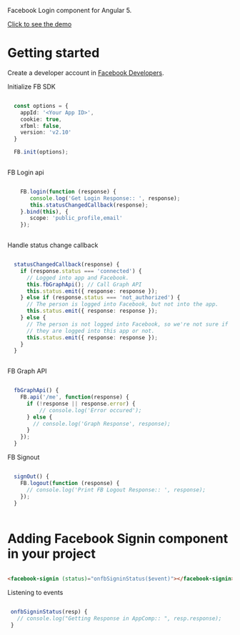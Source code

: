 Facebook Login component for Angular 5.

[Click to see the demo](https://angular-facebook.stackblitz.io/signin)

# Getting started

Create a developer account in [Facebook Developers](https://developers.facebook.com).

Initialize FB SDK

```typescript

  const options = {
    appId: '<Your App ID>',
    cookie: true,
    xfbml: false,
    version: 'v2.10'
  }

  FB.init(options);
      
```
FB Login api

```typescript

    FB.login(function (response) {
       console.log('Get Login Response:: ', response);
       this.statusChangedCallback(response);
    }.bind(this), {
       scope: 'public_profile,email'
    });
      
```

Handle status change callback

```typescript

  statusChangedCallback(response) {
    if (response.status === 'connected') {
      // Logged into app and Facebook.
      this.fbGraphApi(); // Call Graph API
      this.status.emit({ response: response });
    } else if (response.status === 'not_authorized') {
      // The person is logged into Facebook, but not into the app.
      this.status.emit({ response: response });
    } else {
      // The person is not logged into Facebook, so we're not sure if
      // they are logged into this app or not.
      this.status.emit({ response: response });
    }
  }
  
```

FB Graph API

```typescript

  fbGraphApi() {
    FB.api('/me', function(response) {
      if (!response || response.error) {
          // console.log('Error occured');
      } else {
        // console.log('Graph Response', response);
      }
    });
  }  
```
FB Signout

```typescript

  signOut() {
    FB.logout(function (response) {
      // console.log('Print FB Logout Response:: ', response);
    });
  }
  
```

  
# Adding Facebook Signin component in your project

```html

<facebook-signin (status)="onfbSigninStatus($event)"></facebook-signin>

```
Listening to events

```typescript

 onfbSigninStatus(resp) {
   // console.log("Getting Response in AppComp:: ", resp.response);
 }
  
```

